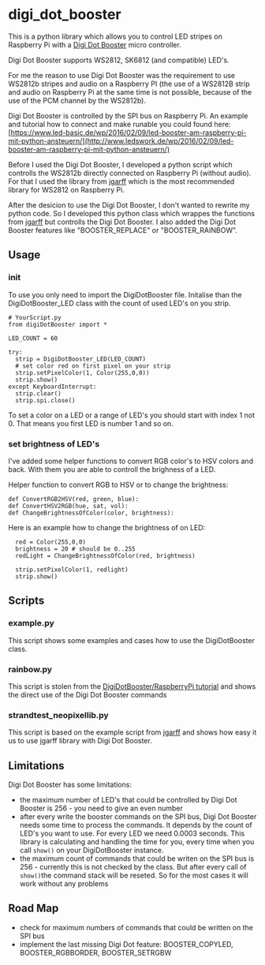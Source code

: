 # digi_dot_booster

This is a python library which allows you to control LED stripes on Raspberry Pi with a [Digi Dot Booster](http://www.led-genial.de/DIGI-DOT-Booster-WS2812-und-SK6812-ueber-SPI-Schnittstelle-ansteuern) micro controller. 

Digi Dot Booster supports WS2812, SK6812 (and compatible) LED's.

For me the reason to use Digi Dot Booster was the requirement to use WS2812b stripes and audio on a Raspberry PI (the use of a WS2812B strip and audio on Raspberry Pi at the same time is not possible, because of the use of the PCM channel by the WS2812b).

Digi Dot Booster is controlled by the SPI bus on Raspberry Pi. An example and tutorial how to connect and make runable you could found here: [https://www.led-basic.de/wp/2016/02/09/led-booster-am-raspberry-pi-mit-python-ansteuern/](http://www.ledswork.de/wp/2016/02/09/led-booster-am-raspberry-pi-mit-python-ansteuern/)

Before I used the Digi Dot Booster, I developed a python script which controlls the WS2812b directly connected on Raspberry Pi (without audio). For that I used the library from [jgarff](https://github.com/jgarff/rpi_ws281x) which is the most recommended library for WS2812 on Raspberry Pi.

After the desicion to use the Digi Dot Booster, I don't wanted to rewrite my python code. So I developed this python class which wrappes the functions from [jgarff](https://github.com/jgarff/rpi_ws281x) but controlls the Digi Dot Booster. I also added the Digi Dot Booster features like "BOOSTER_REPLACE" or "BOOSTER_RAINBOW".

## Usage

### init

To use you only need to import the DigiDotBooster file. Initalise than the DigiDotBooster_LED class with the count of used LED's on you strip.

````
# YourScript.py
from digiDotBooster import *

LED_COUNT = 60

try:
  strip = DigiDotBooster_LED(LED_COUNT)
  # set color red on first pixel on your strip 
  strip.setPixelColor(1, Color(255,0,0))
  strip.show()
except KeyboardInterrupt:
  strip.clear()
  strip.spi.close()  
````

To set a color on a LED or a range of LED's you should start with index 1 not 0. That means you first LED is number 1 and so on.


### set brightness of LED's

I've added some helper functions to convert RGB color's to HSV colors and back. With them you are able to controll the brighness of a LED.

Helper function to convert RGB to HSV or to change the brightness:

````
def ConvertRGB2HSV(red, green, blue):
def ConvertHSV2RGB(hue, sat, vol):
def ChangeBrightnessOfColor(color, brightness):
````


Here is an example how to change the brightness of on LED:

````
  red = Color(255,0,0)
  brightness = 20 # should be 0..255
  redLight = ChangeBrightnessOfColor(red, brightness)
  
  strip.setPixelColor(1, redlight)
  strip.show()
````


## Scripts

### example.py
This script shows some examples and cases how to use the DigiDotBooster class.

### rainbow.py
This script is stolen from the [DigiDotBooster/RaspberryPi tutorial](http://www.ledswork.de/wp/2016/02/09/led-booster-am-raspberry-pi-mit-python-ansteuern/) and shows the direct use of the Digi Dot Booster commands

### strandtest_neopixellib.py
This script is based on the example script from [jgarff](https://github.com/jgarff/rpi_ws281x/blob/master/python/examples/strandtest.py) and shows how easy it us to use jgarff library with Digi Dot Booster.



## Limitations
 Digi Dot Booster has some limitations:
 
  * the maximum number of LED's that could be controlled by Digi Dot Booster  is 256 - you need to give an even number
  * after every write the booster commands on the SPI bus, Digi Dot Booster needs some time to process the commands. It depends by the count of LED's you want to use. For every LED we need 0.0003 seconds. This library is calculating and handling the time for you, every time when you call `show()` on your DigiDotBooster instance.
  * the maximum count of commands that could be writen on the SPI bus is 256 - currently this is not checked by the class. But after every call of `show()`the command stack will be reseted. So for the most cases it will work without any problems
  
## Road Map

* check for maximum numbers of commands that could be written on the SPI bus
* implement the last missing Digi Dot feature: BOOSTER_COPYLED, BOOSTER_RGBBORDER, BOOSTER_SETRGBW









 
